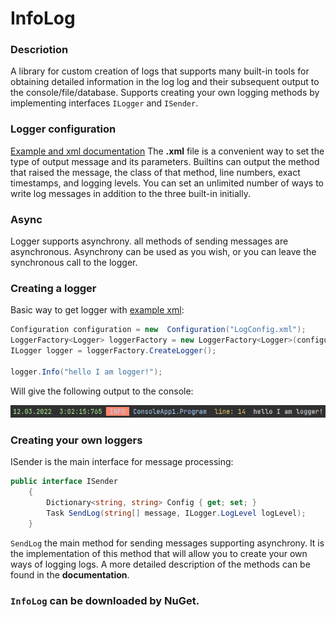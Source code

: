 # InfoLog
### Descriotion
A library for custom creation of logs that supports many built-in tools for obtaining detailed information in the log log and their subsequent output to the console/file/database. Supports creating your own logging methods by implementing interfaces `ILogger` and `ISender`.
### Logger configuration
[Example and xml documentation](https://github.com/KorablikDimak/InfoLog/blob/master/LogConfig.xml) 
The **.xml** file is a convenient way to set the type of output message and its parameters. Builtins can output the method that raised the message, the class of that method, line numbers, exact timestamps, and logging levels. You can set an unlimited number of ways to write log messages in addition to the three built-in initially.
### Async
Logger supports asynchrony. all methods of sending messages are asynchronous. Asynchrony can be used as you wish, or you can leave the synchronous call to the logger.
### Creating a logger
Basic way to get logger with [example xml](https://github.com/KorablikDimak/InfoLog/blob/master/LogConfig.xml):
```C#
Configuration configuration = new  Configuration("LogConfig.xml");
LoggerFactory<Logger> loggerFactory = new LoggerFactory<Logger>(configuration);
ILogger logger = loggerFactory.CreateLogger();

logger.Info("hello I am logger!");
```
Will give the following output to the console:

![screenConsoleLog](https://github.com/KorablikDimak/InfoLog/blob/master/console%20output.png)
### Creating your own loggers
ISender is the main interface for message processing:
```C#
public interface ISender
    {
        Dictionary<string, string> Config { get; set; }
        Task SendLog(string[] message, ILogger.LogLevel logLevel);
    }
```
`SendLog` the main method for sending messages supporting asynchrony. It is the implementation of this method that will allow you to create your own ways of logging logs.
A more detailed description of the methods can be found in the **documentation**.

### `InfoLog` can be downloaded by NuGet.

